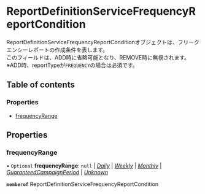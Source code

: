 # ReportDefinitionServiceFrequencyReportCondition


<div lang=\"ja\">   ReportDefinitionServiceFrequencyReportConditionオブジェクトは、フリークエンシーレポートの作成条件を表します。<br>   このフィールドは、ADD時に省略可能となり、REMOVE時に無視されます。<br>   ※ADD時、reportTypeが<code>FREQUENCY</code>の場合は必須です。 </div> 

## Table of contents

### Properties

- [frequencyRange](reportdefinitionservicefrequencyreportcondition.md#frequencyrange)

## Properties

### frequencyRange

• `Optional` **frequencyRange**: ``null`` \| [*Daily*](./enums/reportdefinitionservicefrequencyrange.md#daily) \| [*Weekly*](./enums/reportdefinitionservicefrequencyrange.md#weekly) \| [*Monthly*](./enums/reportdefinitionservicefrequencyrange.md#monthly) \| [*GuaranteedCampaignPeriod*](./enums/reportdefinitionservicefrequencyrange.md#guaranteedcampaignperiod) \| [*Unknown*](./enums/reportdefinitionservicefrequencyrange.md#unknown)

**`memberof`** ReportDefinitionServiceFrequencyReportCondition
